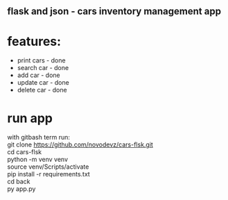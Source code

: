 ## flask and json - cars inventory management app


# features:  
- print cars - done  
- search car - done  
- add car - done  
- update car - done  
- delete car - done  


# run app  
with gitbash term run:  
git clone https://github.com/novodevz/cars-flsk.git  
cd cars-flsk  
python -m venv venv  
source venv/Scripts/activate  
pip install -r requirements.txt  
cd back  
py app.py  



